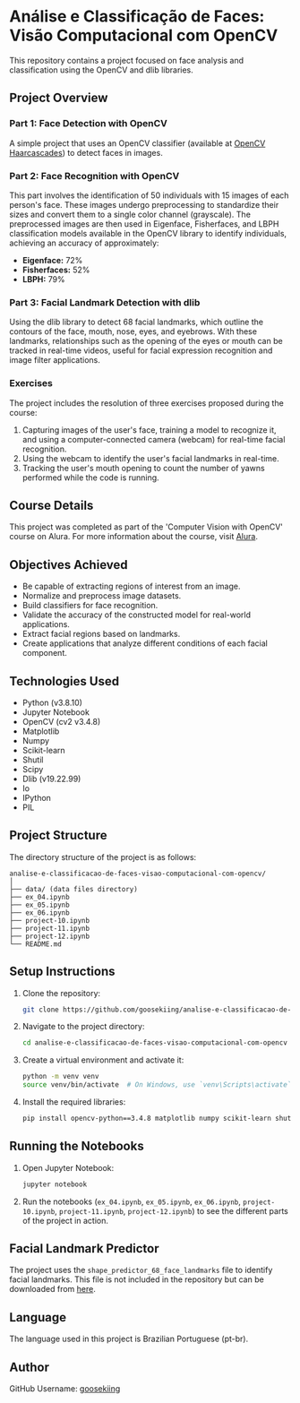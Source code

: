 # Análise e Classificação de Faces: Visão Computacional com OpenCV

This repository contains a project focused on face analysis and classification using the OpenCV and dlib libraries.

## Project Overview

### Part 1: Face Detection with OpenCV
A simple project that uses an OpenCV classifier (available at [OpenCV Haarcascades](https://github.com/kipr/opencv/tree/master/data/haarcascades)) to detect faces in images.

### Part 2: Face Recognition with OpenCV
This part involves the identification of 50 individuals with 15 images of each person's face. These images undergo preprocessing to standardize their sizes and convert them to a single color channel (grayscale). The preprocessed images are then used in Eigenface, Fisherfaces, and LBPH classification models available in the OpenCV library to identify individuals, achieving an accuracy of approximately:
- **Eigenface:** 72%
- **Fisherfaces:** 52%
- **LBPH:** 79%

### Part 3: Facial Landmark Detection with dlib
Using the dlib library to detect 68 facial landmarks, which outline the contours of the face, mouth, nose, eyes, and eyebrows. With these landmarks, relationships such as the opening of the eyes or mouth can be tracked in real-time videos, useful for facial expression recognition and image filter applications.

### Exercises
The project includes the resolution of three exercises proposed during the course:
1. Capturing images of the user's face, training a model to recognize it, and using a computer-connected camera (webcam) for real-time facial recognition.
2. Using the webcam to identify the user's facial landmarks in real-time.
3. Tracking the user's mouth opening to count the number of yawns performed while the code is running.

## Course Details
This project was completed as part of the 'Computer Vision with OpenCV' course on Alura. For more information about the course, visit [Alura](https://cursos.alura.com.br/formacao-visao-computacional-opencv).

## Objectives Achieved
- Be capable of extracting regions of interest from an image.
- Normalize and preprocess image datasets.
- Build classifiers for face recognition.
- Validate the accuracy of the constructed model for real-world applications.
- Extract facial regions based on landmarks.
- Create applications that analyze different conditions of each facial component.

## Technologies Used
- Python (v3.8.10)
- Jupyter Notebook
- OpenCV (cv2 v3.4.8)
- Matplotlib
- Numpy
- Scikit-learn
- Shutil
- Scipy
- Dlib (v19.22.99)
- Io
- IPython
- PIL

## Project Structure
The directory structure of the project is as follows:
```
analise-e-classificacao-de-faces-visao-computacional-com-opencv/
│
├── data/ (data files directory)
├── ex_04.ipynb
├── ex_05.ipynb
├── ex_06.ipynb
├── project-10.ipynb
├── project-11.ipynb
├── project-12.ipynb
└── README.md
```

## Setup Instructions
1. Clone the repository:
   ```sh
   git clone https://github.com/goosekiing/analise-e-classificacao-de-faces-visao-computacional-com-opencv.git
   ```
2. Navigate to the project directory:
   ```sh
   cd analise-e-classificacao-de-faces-visao-computacional-com-opencv
   ```
3. Create a virtual environment and activate it:
   ```sh
   python -m venv venv
   source venv/bin/activate  # On Windows, use `venv\Scripts\activate`
   ```
4. Install the required libraries:
   ```sh
   pip install opencv-python==3.4.8 matplotlib numpy scikit-learn shutil scipy dlib==19.22.99 ipython pillow
   ```

## Running the Notebooks
1. Open Jupyter Notebook:
   ```sh
   jupyter notebook
   ```
2. Run the notebooks (`ex_04.ipynb`, `ex_05.ipynb`, `ex_06.ipynb`, `project-10.ipynb`, `project-11.ipynb`, `project-12.ipynb`) to see the different parts of the project in action.

## Facial Landmark Predictor
The project uses the `shape_predictor_68_face_landmarks` file to identify facial landmarks. This file is not included in the repository but can be downloaded from [here](https://github.com/italojs/facial-landmarks-recognition/blob/master/shape_predictor_68_face_landmarks.dat).

## Language
The language used in this project is Brazilian Portuguese (pt-br).

## Author
GitHub Username: [goosekiing](https://github.com/goosekiing)
